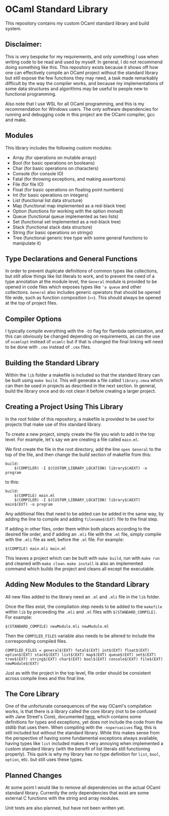 # OCaml Standard Library

This repository contains my custom OCaml standard library and build system.

## Disclaimer:

This is very bespoke for my requirements, and only something I use when writing code to be read and used by myself. In general, I do not recommend doing something like this. This repository exists because it shows off how one can effectively compile an OCaml project without the standard library but still expose the few functions they may need, a task made remarkably difficult by the way the compiler works, and because my implementations of some data structures and algorithms may be useful to people new to functional programming.

Also note that I use WSL for all OCaml programming, and this is my recommendation for Windows users. The only software dependencies for running and debugging code in this project are the OCaml compiler, gcc and make.

## Modules

This library includes the following custom modules:

- Array (for operations on mutable arrays)
- Bool (for basic operations on booleans)
- Char (for basic operations on characters)
- Console (for console IO)
- Fatal (for throwing exceptions, and making assertions)
- File (for file IO)
- Float (for basic operations on floating point numbers)
- Int (for basic operations on integers)
- List (functional list data structure)
- Map (functional map implemented as a red-black tree)
- Option (functions for working with the option monad)
- Queue (functional queue implemented as two lists)
- Set (functional set implemented as a red-black tree)
- Stack (functional stack data structure)
- String (for basic operations on strings)
- Tree (functional generic tree type with some general functions to manipulate it)

## Type Declarations and General Functions

In order to prevent duplicate definitions of common types like collections, but still allow things like list literals to work, and to prevent the need of a type annotation at the module level, the `General` module is provided to be opened in code files which exposes types like `'a queue` and other collections. `General` also includes generic operators that should be opened file wide, such as function composition (`>>`). This should always be opened at the top of project files.

## Compiler Options

I typically compile everything with the `-O3` flag for flambda optimization, and this can obviously be changed depending on requirements, as can the use of `ocamlopt` instead of `ocamlc` but if that is changed the final linking will need to be done with `.cmo` instead of `.cmx` files.

## Building the Standard Library

Within the `lib` folder a makefile is included so that the standard library can be built using `make build`. This will generate a file called `library.cmxa` which can then be used in projects as described in the next section. In general, build the library once and do not clean it before creating a larger project.

## Creating a Project Using This Library

In the root folder of this repository, a makefile is provided to be used for projects that make use of this standard library.

To create a new project, simply create the file you wish to add in the top level. For example, let's say we are creating a file called `main.ml`.

We first create the file in the root directory, add the line `open General` to the top of the file, and then change the build section of makefile from this:

```
build:
	$(COMPILER) -I $(CUSTOM_LIBRARY_LOCATION) library$(AEXT) -o program
```

to this:

```
build:
	$(COMPILE) main.ml
	$(COMPILER) -I $(CUSTOM_LIBRARY_LOCATION) library$(AEXT) main$(EXT) -o program
```

Any additional files that need to be added can be added in the same way, by adding the line to compile and adding `filename$(EXT)` file to the final step.

If adding in other files, order them within both places according to the desired file order, and if adding an `.mli` file with the `.ml` file, simply compile with the `.mli` file as well, before the `.ml` file. For example:

```
$(COMPILE) main.mli main.ml
```

This leaves a project which can be built with `make build`, run with `make run` and cleaned with `make clean`. `make install` is also an implemented command which builds the project and cleans all except the executable.

## Adding New Modules to the Standard Library

All new files added to the library need an `.ml` and `.mli` file in the `lib` folder.

Once the files exist, the compilation step needs to be added to the `makefile` within `lib` by preceeding the `.mli` and `.ml` files with `$(STANDARD_COMPILE)`. For example:

```
$(STANDARD_COMPILE) newModule.mli newModule.ml
```

Then the `COMPILED_FILES` variable also needs to be altered to include the corresponding compiled files.

```
COMPILED_FILES = general$(EXT) fatal$(EXT) int$(EXT) float$(EXT) option$(EXT) stack$(EXT) list$(EXT) map$(EXT) queue$(EXT) set$(EXT) tree$(EXT) string$(EXT) char$(EXT) bool$(EXT) console$(EXT) file$(EXT) newModule$(EXT)
```

Just as with the project in the top level, file order should be consistent across compile lines and this final line.

## The Core Library

One of the unfortunate consequences of the way OCaml's compilation works, is that there is a library called the core library (not to be confused with Jane Street's Core), documented [here](https://ocaml.org/manual/core.html), which contains some definitions for types and exceptions, yet does not include the code from the stdlib that uses them. When compiling with the `-nopervasives` flag, this is still included but without the standard library. While this makes sense from the perspective of having some fundamental exceptions always available, having types like `list` included makes it very annoying when implemented a custom standard library (with the benefit of list literals still functioning properly). This quirk is why my library has no type definition for `list`, `bool`, `option`, etc. but still uses these types.

## Planned Changes

At some point I would like to remove all dependencies on the actual OCaml standard library. Currently the only dependencies that exist are some external C functions with the string and array modules.

Unit tests are also planned, but have not been written yet.